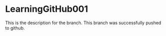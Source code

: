 # LearningGitHub001

This is the description for the branch.
This branch was successfully pushed to github.